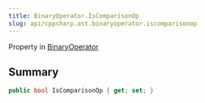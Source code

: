 ```yaml
---
title: BinaryOperator.IsComparisonOp
slug: api/cppsharp.ast.binaryoperator.iscomparisonop
---
```

Property in [BinaryOperator](/api/cppsharp/ast/binaryoperator)

## Summary



```csharp
public bool IsComparisonOp { get; set; }
```

